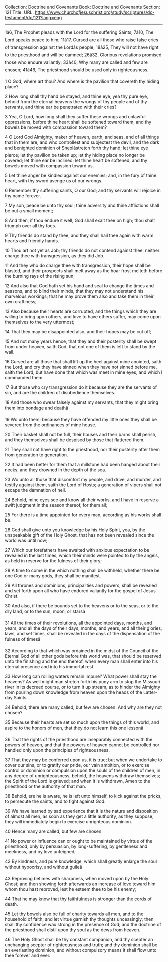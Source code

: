 Collection: Doctrine and Covenants
Book: Doctrine and Covenants
Section: 121
Title: 
URL: https://www.churchofjesuschrist.org/study/scriptures/dc-testament/dc/121?lang=eng

---

1â6, The Prophet pleads with the Lord for the suffering Saints; 7â10, The Lord speaks peace to him; 11â17, Cursed are all those who raise false cries of transgression against the Lordâs people; 18â25, They will not have right to the priesthood and will be damned; 26â32, Glorious revelations promised those who endure valiantly; 33â40, Why many are called and few are chosen; 41â46, The priesthood should be used only in righteousness.

1 O God, where art thou? And where is the pavilion that covereth thy hiding place?

2 How long shall thy hand be stayed, and thine eye, yea thy pure eye, behold from the eternal heavens the wrongs of thy people and of thy servants, and thine ear be penetrated with their cries?

3 Yea, O Lord, how long shall they suffer these wrongs and unlawful oppressions, before thine heart shall be softened toward them, and thy bowels be moved with compassion toward them?

4 O Lord God Almighty, maker of heaven, earth, and seas, and of all things that in them are, and who controllest and subjectest the devil, and the dark and benighted dominion of Sheolâstretch forth thy hand; let thine eye pierce; let thy pavilion be taken up; let thy hiding place no longer be covered; let thine ear be inclined; let thine heart be softened, and thy bowels moved with compassion toward us.

5 Let thine anger be kindled against our enemies; and, in the fury of thine heart, with thy sword avenge us of our wrongs.

6 Remember thy suffering saints, O our God; and thy servants will rejoice in thy name forever.

7 My son, peace be unto thy soul; thine adversity and thine afflictions shall be but a small moment;

8 And then, if thou endure it well, God shall exalt thee on high; thou shalt triumph over all thy foes.

9 Thy friends do stand by thee, and they shall hail thee again with warm hearts and friendly hands.

10 Thou art not yet as Job; thy friends do not contend against thee, neither charge thee with transgression, as they did Job.

11 And they who do charge thee with transgression, their hope shall be blasted, and their prospects shall melt away as the hoar frost melteth before the burning rays of the rising sun;

12 And also that God hath set his hand and seal to change the times and seasons, and to blind their minds, that they may not understand his marvelous workings; that he may prove them also and take them in their own craftiness;

13 Also because their hearts are corrupted, and the things which they are willing to bring upon others, and love to have others suffer, may come upon themselves to the very uttermost;

14 That they may be disappointed also, and their hopes may be cut off;

15 And not many years hence, that they and their posterity shall be swept from under heaven, saith God, that not one of them is left to stand by the wall.

16 Cursed are all those that shall lift up the heel against mine anointed, saith the Lord, and cry they have sinned when they have not sinned before me, saith the Lord, but have done that which was meet in mine eyes, and which I commanded them.

17 But those who cry transgression do it because they are the servants of sin, and are the children of disobedience themselves.

18 And those who swear falsely against my servants, that they might bring them into bondage and deathâ

19 Wo unto them; because they have offended my little ones they shall be severed from the ordinances of mine house.

20 Their basket shall not be full, their houses and their barns shall perish, and they themselves shall be despised by those that flattered them.

21 They shall not have right to the priesthood, nor their posterity after them from generation to generation.

22 It had been better for them that a millstone had been hanged about their necks, and they drowned in the depth of the sea.

23 Wo unto all those that discomfort my people, and drive, and murder, and testify against them, saith the Lord of Hosts; a generation of vipers shall not escape the damnation of hell.

24 Behold, mine eyes see and know all their works, and I have in reserve a swift judgment in the season thereof, for them all;

25 For there is a time appointed for every man, according as his works shall be.

26 God shall give unto you knowledge by his Holy Spirit, yea, by the unspeakable gift of the Holy Ghost, that has not been revealed since the world was until now;

27 Which our forefathers have awaited with anxious expectation to be revealed in the last times, which their minds were pointed to by the angels, as held in reserve for the fulness of their glory;

28 A time to come in the which nothing shall be withheld, whether there be one God or many gods, they shall be manifest.

29 All thrones and dominions, principalities and powers, shall be revealed and set forth upon all who have endured valiantly for the gospel of Jesus Christ.

30 And also, if there be bounds set to the heavens or to the seas, or to the dry land, or to the sun, moon, or starsâ

31 All the times of their revolutions, all the appointed days, months, and years, and all the days of their days, months, and years, and all their glories, laws, and set times, shall be revealed in the days of the dispensation of the fulness of timesâ

32 According to that which was ordained in the midst of the Council of the Eternal God of all other gods before this world was, that should be reserved unto the finishing and the end thereof, when every man shall enter into his eternal presence and into his immortal rest.

33 How long can rolling waters remain impure? What power shall stay the heavens? As well might man stretch forth his puny arm to stop the Missouri river in its decreed course, or to turn it up stream, as to hinder the Almighty from pouring down knowledge from heaven upon the heads of the Latter-day Saints.

34 Behold, there are many called, but few are chosen. And why are they not chosen?

35 Because their hearts are set so much upon the things of this world, and aspire to the honors of men, that they do not learn this one lessonâ

36 That the rights of the priesthood are inseparably connected with the powers of heaven, and that the powers of heaven cannot be controlled nor handled only upon the principles of righteousness.

37 That they may be conferred upon us, it is true; but when we undertake to cover our sins, or to gratify our pride, our vain ambition, or to exercise control or dominion or compulsion upon the souls of the children of men, in any degree of unrighteousness, behold, the heavens withdraw themselves; the Spirit of the Lord is grieved; and when it is withdrawn, Amen to the priesthood or the authority of that man.

38 Behold, ere he is aware, he is left unto himself, to kick against the pricks, to persecute the saints, and to fight against God.

39 We have learned by sad experience that it is the nature and disposition of almost all men, as soon as they get a little authority, as they suppose, they will immediately begin to exercise unrighteous dominion.

40 Hence many are called, but few are chosen.

41 No power or influence can or ought to be maintained by virtue of the priesthood, only by persuasion, by long-suffering, by gentleness and meekness, and by love unfeigned;

42 By kindness, and pure knowledge, which shall greatly enlarge the soul without hypocrisy, and without guileâ

43 Reproving betimes with sharpness, when moved upon by the Holy Ghost; and then showing forth afterwards an increase of love toward him whom thou hast reproved, lest he esteem thee to be his enemy;

44 That he may know that thy faithfulness is stronger than the cords of death.

45 Let thy bowels also be full of charity towards all men, and to the household of faith, and let virtue garnish thy thoughts unceasingly; then shall thy confidence wax strong in the presence of God; and the doctrine of the priesthood shall distil upon thy soul as the dews from heaven.

46 The Holy Ghost shall be thy constant companion, and thy scepter an unchanging scepter of righteousness and truth; and thy dominion shall be an everlasting dominion, and without compulsory means it shall flow unto thee forever and ever.
